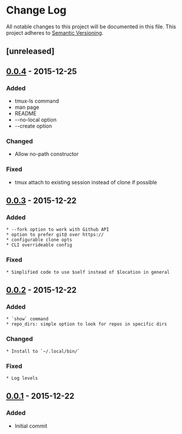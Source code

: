 Change Log
==========

All notable changes to this project will be documented in this file.
This project adheres to [Semantic Versioning](http://semver.org/).

## [unreleased]

<!-- newest-changes -->

## [0.0.4] - 2015-12-25
### Added
  * tmux-ls command
  * man page
  * README
  * --no-local option
  * --create option
### Changed
  * Allow no-path constructor
### Fixed
  * tmux attach to existing session instead of clone if possible

## [0.0.3] - 2015-12-22
### Added
    * --fork option to work with Github API
    * option to prefer git@ over https://
    * configurable clone opts
    * CLI overrideable config
### Fixed
    * Simplified code to use $self instead of $location in general

## [0.0.2] - 2015-12-22
### Added
    * `show` command
    * repo_dirs: simple option to look for repos in specific dirs
### Changed
    * Install to `~/.local/bin/`
### Fixed
    * Log levels

## [0.0.1] - 2015-12-22
### Added
* Initial commit

<!-- link-labels -->
[0.0.4]: ../../compare/v0.0.3...v0.0.4
[0.0.3]: ../../compare/v0.0.2...v0.0.3
[0.0.2]: ../../compare/v0.0.1...v0.0.2
[0.0.1]: ../../compare/v0.0.1...HEAD
